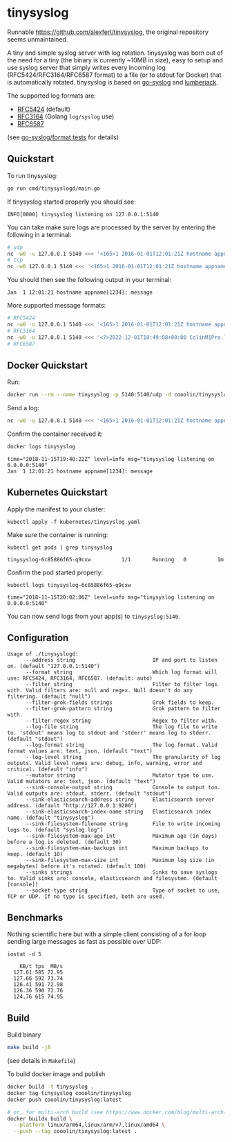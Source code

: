 # tinysyslog

Runnable https://github.com/alexferl/tinysyslog, the original repository seems unmaintained.

A tiny and simple syslog server with log rotation. tinysyslog was born out of the need for a tiny (the binary is currently ~10MB in size), easy to setup and use syslog server that simply writes every incoming log (RFC5424/RFC3164/RFC6587 format) to a file (or to stdout for Docker) that is automatically rotated. tinysyslog is based on [go-syslog](https://github.com/mcuadros/go-syslog) and [lumberjack](https://github.com/natefinch/lumberjack).

The supported log formats are:

- [RFC5424](https://datatracker.ietf.org/doc/html/rfc5424) (default)
- [RFC3164](https://datatracker.ietf.org/doc/html/rfc3164) (Golang `log/syslog` use)
- [RFC6587](https://datatracker.ietf.org/doc/html/rfc6587)

(see [go-syslog/format tests](https://github.com/mcuadros/go-syslog/tree/master/format) for details)

## Quickstart

To run tinysyslog:
```sh
go run cmd/tinysyslogd/main.go
```

If tinysyslog started properly you should see:
```
INFO[0000] tinysyslog listening on 127.0.0.1:5140
```

You can take make sure logs are processed by the server by entering the following in a terminal:

```sh
# udp
nc -w0 -u 127.0.0.1 5140 <<< '<165>1 2016-01-01T12:01:21Z hostname appname 1234 ID47 [exampleSDID@32473 iut="9" eventSource="test" eventID="123"] message'
# tcp
nc -w0 127.0.0.1 5140 <<< '<165>1 2016-01-01T12:01:21Z hostname appname 1234 ID47 [exampleSDID@32473 iut="9" eventSource="test" eventID="123"] message'
```

You should then see the following output in your terminal:

```
Jan  1 12:01:21 hostname appname[1234]: message
```

More supported message formats:

```sh
# RFC5424
nc -w0 -u 127.0.0.1 5140 <<< '<165>1 2016-01-01T12:01:21Z hostname appname 1234 ID47 [exampleSDID@32473 iut="9" eventSource="test" eventID="123"] message'
# RFC3164
nc -w0 -u 127.0.0.1 5140 <<< '<7>2022-12-01T18:49:08+08:00 ColinM1Pro.local app.wum.app[38277]: message'
# RFC6587
```


## Docker Quickstart

Run:

```sh
docker run --rm --name tinysyslog -p 5140:5140/udp -d cooolin/tinysyslog
```

Send a log:

```sh
nc -w0 -u 127.0.0.1 5140 <<< '<165>1 2016-01-01T12:01:21Z hostname appname 1234 ID47 [exampleSDID@32473 iut="9" eventSource="test" eventID="123"] message'
```

Confirm the container received it:

```sh
docker logs tinysyslog
```

```
time="2018-11-15T19:40:22Z" level=info msg="tinysyslog listening on 0.0.0.0:5140"
Jan  1 12:01:21 hostname appname[1234]: message
```

## Kubernetes Quickstart

Apply the manifest to your cluster:

    kubectl apply -f kubernetes/tinysyslog.yaml

Make sure the container is running:

    kubectl get pods | grep tinysyslog
```
tinysyslog-6c85886f65-q9cxw          1/1       Running   0          1m
```

Confirm the pod started properly:

    kubectl logs tinysyslog-6c85886f65-q9cxw
```
time="2018-11-15T20:02:06Z" level=info msg="tinysyslog listening on 0.0.0.0:5140"
```

You can now send logs from your app(s) to `tinysyslog:5140`.

## Configuration
```
Usage of ./tinysyslogd:
      --address string                         IP and port to listen on. (default "127.0.0.1:5140")
      --format string                          Which log format will use: RFC5424, RFC3164, RFC6587. (default: auto)
      --filter string                          Filter to filter logs with. Valid filters are: null and regex. Null doesn't do any filtering. (default "null")
      --filter-grok-fields strings             Grok fields to keep.
      --filter-grok-pattern string             Grok pattern to filter with.
      --filter-regex string                    Regex to filter with.
      --log-file string                        The log file to write to. 'stdout' means log to stdout and 'stderr' means log to stderr. (default "stdout")
      --log-format string                      The log format. Valid format values are: text, json. (default "text")
      --log-level string                       The granularity of log outputs. Valid level names are: debug, info, warning, error and critical. (default "info")
      --mutator string                         Mutator type to use. Valid mutators are: text, json. (default "text")
      --sink-console-output string             Console to output too. Valid outputs are: stdout, stderr. (default "stdout")
      --sink-elasticsearch-address string      Elasticsearch server address. (default "http://127.0.0.1:9200")
      --sink-elasticsearch-index-name string   Elasticsearch index name. (default "tinysyslog")
      --sink-filesystem-filename string        File to write incoming logs to. (default "syslog.log")
      --sink-filesystem-max-age int            Maximum age (in days) before a log is deleted. (default 30)
      --sink-filesystem-max-backups int        Maximum backups to keep. (default 10)
      --sink-filesystem-max-size int           Maximum log size (in megabytes) before it's rotated. (default 100)
      --sinks strings                          Sinks to save syslogs to. Valid sinks are: console, elasticsearch and filesystem. (default [console])
      --socket-type string                     Type of socket to use, TCP or UDP. If no type is specified, both are used.
```

## Benchmarks
Nothing scientific here but with a simple client consisting of a for loop sending large messages as fast as possible over UDP:

`iostat -d 5`
```
    KB/t tps  MB/s
  127.61 585 72.95
  127.66 592 73.74
  126.41 591 72.98
  126.36 590 72.76
  124.76 615 74.95
```

## Build

Build binary

```sh
make build -j8
```
(see details in `Makefile`)

To build docker image and publish

```sh
docker build -t tinysyslog .
docker tag tinysyslog cooolin/tinysyslog
docker push cooolin/tinysyslog:latest

# or, for multi-arch build (see https://www.docker.com/blog/multi-arch-build-and-images-the-simple-way/)
docker buildx build \
  --platform linux/arm64,linux/arm/v7,linux/amd64 \
  --push --tag cooolin/tinysyslog:latest .
```
